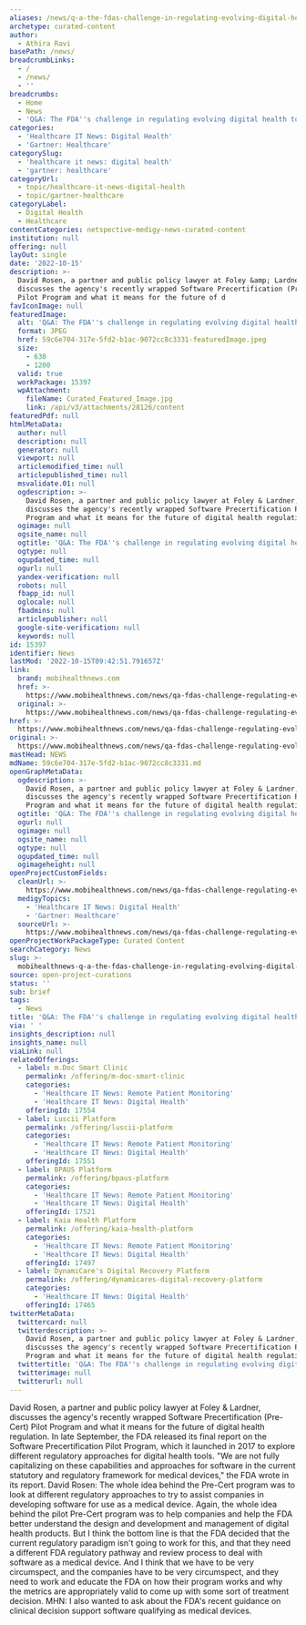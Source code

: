 ```yaml
---
aliases: /news/q-a-the-fdas-challenge-in-regulating-evolving-digital-health-tools
archetype: curated-content
author:
  - Athira Ravi
basePath: /news/
breadcrumbLinks:
  - /
  - /news/
  - ''
breadcrumbs:
  - Home
  - News
  - 'Q&A: The FDA''s challenge in regulating evolving digital health tools'
categories:
  - 'Healthcare IT News: Digital Health'
  - 'Gartner: Healthcare'
categorySlug:
  - 'healthcare it news: digital health'
  - 'gartner: healthcare'
categoryUrl:
  - topic/healthcare-it-news-digital-health
  - topic/gartner-healthcare
categoryLabel:
  - Digital Health
  - Healthcare
contentCategories: netspective-medigy-news-curated-content
institution: null
offering: null
layOut: single
date: '2022-10-15'
description: >-
  David Rosen, a partner and public policy lawyer at Foley &amp; Lardner,
  discusses the agency's recently wrapped Software Precertification (Pre-Cert)
  Pilot Program and what it means for the future of d
favIconImage: null
featuredImage:
  alt: 'Q&A: The FDA''s challenge in regulating evolving digital health tools'
  format: JPEG
  href: 59c6e704-317e-5fd2-b1ac-9072cc8c3331-featuredImage.jpeg
  size:
    - 630
    - 1200
  valid: true
  workPackage: 15397
  wpAttachment:
    fileName: Curated_Featured_Image.jpg
    link: /api/v3/attachments/28126/content
featuredPdf: null
htmlMetaData:
  author: null
  description: null
  generator: null
  viewport: null
  articlemodified_time: null
  articlepublished_time: null
  msvalidate.01: null
  ogdescription: >-
    David Rosen, a partner and public policy lawyer at Foley & Lardner,
    discusses the agency's recently wrapped Software Precertification Pilot
    Program and what it means for the future of digital health regulation.
  ogimage: null
  ogsite_name: null
  ogtitle: 'Q&A: The FDA''s challenge in regulating evolving digital health tools'
  ogtype: null
  ogupdated_time: null
  ogurl: null
  yandex-verification: null
  robots: null
  fbapp_id: null
  oglocale: null
  fbadmins: null
  articlepublisher: null
  google-site-verification: null
  keywords: null
id: 15397
identifier: News
lastMod: '2022-10-15T09:42:51.791657Z'
link:
  brand: mobihealthnews.com
  href: >-
    https://www.mobihealthnews.com/news/qa-fdas-challenge-regulating-evolving-digital-health-tools
  original: >-
    https://www.mobihealthnews.com/news/qa-fdas-challenge-regulating-evolving-digital-health-tools
href: >-
  https://www.mobihealthnews.com/news/qa-fdas-challenge-regulating-evolving-digital-health-tools
original: >-
  https://www.mobihealthnews.com/news/qa-fdas-challenge-regulating-evolving-digital-health-tools
mastHead: NEWS
mdName: 59c6e704-317e-5fd2-b1ac-9072cc8c3331.md
openGraphMetaData:
  ogdescription: >-
    David Rosen, a partner and public policy lawyer at Foley & Lardner,
    discusses the agency's recently wrapped Software Precertification Pilot
    Program and what it means for the future of digital health regulation.
  ogtitle: 'Q&A: The FDA''s challenge in regulating evolving digital health tools'
  ogurl: null
  ogimage: null
  ogsite_name: null
  ogtype: null
  ogupdated_time: null
  ogimageheight: null
openProjectCustomFields:
  cleanUrl: >-
    https://www.mobihealthnews.com/news/qa-fdas-challenge-regulating-evolving-digital-health-tools
  medigyTopics:
    - 'Healthcare IT News: Digital Health'
    - 'Gartner: Healthcare'
  sourceUrl: >-
    https://www.mobihealthnews.com/news/qa-fdas-challenge-regulating-evolving-digital-health-tools
openProjectWorkPackageType: Curated Content
searchCategory: News
slug: >-
  mobihealthnews-q-a-the-fdas-challenge-in-regulating-evolving-digital-health-tools
source: open-project-curations
status: ''
sub: brief
tags:
  - News
title: 'Q&A: The FDA''s challenge in regulating evolving digital health tools'
via: ' '
insights_description: null
insights_name: null
viaLink: null
relatedOfferings:
  - label: m.Doc Smart Clinic
    permalink: /offering/m-doc-smart-clinic
    categories:
      - 'Healthcare IT News: Remote Patient Monitoring'
      - 'Healthcare IT News: Digital Health'
    offeringId: 17554
  - label: Luscii Platform
    permalink: /offering/luscii-platform
    categories:
      - 'Healthcare IT News: Remote Patient Monitoring'
      - 'Healthcare IT News: Digital Health'
    offeringId: 17551
  - label: BPAUS Platform
    permalink: /offering/bpaus-platform
    categories:
      - 'Healthcare IT News: Remote Patient Monitoring'
      - 'Healthcare IT News: Digital Health'
    offeringId: 17521
  - label: Kaia Health Platform
    permalink: /offering/kaia-health-platform
    categories:
      - 'Healthcare IT News: Remote Patient Monitoring'
      - 'Healthcare IT News: Digital Health'
    offeringId: 17497
  - label: DynamiCare's Digital Recovery Platform
    permalink: /offering/dynamicares-digital-recovery-platform
    categories:
      - 'Healthcare IT News: Digital Health'
    offeringId: 17465
twitterMetaData:
  twittercard: null
  twitterdescription: >-
    David Rosen, a partner and public policy lawyer at Foley & Lardner,
    discusses the agency's recently wrapped Software Precertification Pilot
    Program and what it means for the future of digital health regulation.
  twittertitle: 'Q&A: The FDA''s challenge in regulating evolving digital health tools'
  twitterimage: null
  twitterurl: null
---
```

<p>David Rosen, a partner and public policy lawyer at Foley &amp; Lardner, discusses the agency's recently wrapped Software Precertification (Pre-Cert) Pilot Program and what it means for the future of digital health regulation.
In late September, the FDA released its final report on the Software Precertification Pilot Program, which it launched in 2017 to explore different regulatory approaches for digital health tools.
"We are not fully capitalizing on these capabilities and approaches for software in the current statutory and regulatory framework for medical devices," the FDA wrote in its report. David Rosen: The whole idea behind the Pre-Cert program was to look at different regulatory approaches to try to assist companies in developing software for use as a medical device.
Again, the whole idea behind the pilot Pre-Cert program was to help companies and help the FDA better understand the design and development and management of digital health products.
But I think the bottom line is that the FDA decided that the current regulatory paradigm isn't going to work for this, and that they need a different FDA regulatory pathway and review process to deal with software as a medical device.
And I think that we have to be very circumspect, and the companies have to be very circumspect, and they need to work and educate the FDA on how their program works and why the metrics are appropriately valid to come up with some sort of treatment decision.
MHN: I also wanted to ask about the FDA's recent guidance on clinical decision support software qualifying as medical devices.</p>